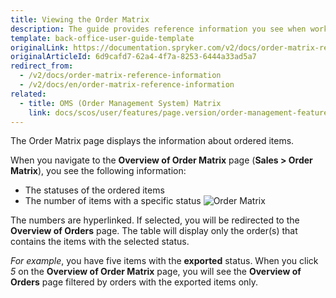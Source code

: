 ```yaml
---
title: Viewing the Order Matrix
description: The guide provides reference information you see when working with the ordered items in the Back Office.
template: back-office-user-guide-template
originalLink: https://documentation.spryker.com/v2/docs/order-matrix-reference-information
originalArticleId: 6d9cafd7-62a4-4f7a-8253-6444a33ad5a7
redirect_from:
  - /v2/docs/order-matrix-reference-information
  - /v2/docs/en/order-matrix-reference-information
related:
  - title: OMS (Order Management System) Matrix
    link: docs/scos/user/features/page.version/order-management-feature-overview/oms-order-management-system-matrix.html
---
```


The Order Matrix page displays the information about ordered items.

When you navigate to the **Overview of Order Matrix** page (**Sales > Order Matrix**), you see the following information:
* The statuses of the ordered items
* The number of items with a specific status
![Order Matrix](https://spryker.s3.eu-central-1.amazonaws.com/docs/User+Guides/Back+Office+User+Guides/Sales/Order+Matrix/order+matrix.png)

The numbers are hyperlinked. If selected, you will be redirected to the **Overview of Orders** page. The table will display only the order(s) that contains the items with the selected status.

_For example_, you have five items with the **exported** status. When you click _5_ on the **Overview of Order Matrix** page, you will see the **Overview of Orders** page filtered by orders with the exported items only.

